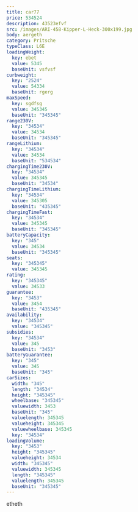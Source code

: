 ```yaml
---
title: car77
price: 534524
description: 43523efvf
src: /images/ARI-458-Kipper-L-Heck-300x199.jpg
body: aergeth
category: Pritsche
typeClass: L6E
loadingWeight:
  key: ebet
  value: 5345
  baseUnit: vsfvsf
curbweight:
  key: "2524"
  value: 54334
  baseUnit: rgerg
maxSpeed:
  key: sgdfsg
  value: 345345
  baseUnit: "345345"
range230V:
  key: "34534"
  value: 34534
  baseUnit: "345345"
rangeLithium:
  key: "34534"
  value: 34534
  baseUnit: "534534"
chargingTime230V:
  key: "34534"
  value: 345345
  baseUnit: "34534"
chargingTimeLithium:
  key: "34534"
  value: 345305
  baseUnit: "435345"
chargingTimeFast:
  key: "34534"
  value: 345345
  baseUnit: "345345"
batteryCapacity:
  key: "345"
  value: 34534
  baseUnit: "345345"
seats:
  key: "345345"
  value: 345345
rating:
  key: "345345"
  value: 34533
guarantee:
  key: "3453"
  value: 3454
  baseUnit: "435345"
availability:
  key: "34534"
  value: "345345"
subsidies:
  key: "34534"
  value: 345
  baseUnit: "3453"
batteryGuarantee:
  key: "345"
  value: 345
  baseUnit: "345"
carSizes:
  width: "345"
  length: "34534"
  height: "345345"
  wheelbase: "345345"
  valuewidth: 3453
  baseUnit: "345"
  valuelength: 345345
  valueheight: 345345
  valuewheelbase: 345345
  key: "34534"
loadingVolume:
  key: "3453"
  height: "345345"
  valueheight: 34534
  width: "345345"
  valuewidth: 345345
  length: "345345"
  valuelength: 345345
  baseUnit: "345345"
---
```


etheth
